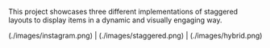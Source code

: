 This project showcases three different implementations of staggered layouts to display items in a dynamic and visually engaging way.

(./images/instagram.png) | (./images/staggered.png) | (./images/hybrid.png)
